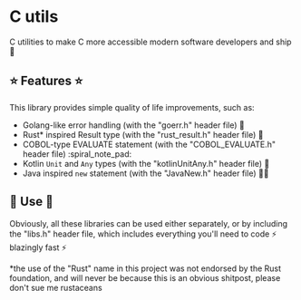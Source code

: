 # C utils 

C utilities to make C more accessible modern software developers and ship :rocket:

## :star: Features :star:

This library provides simple quality of life improvements, such as:

- Golang-like error handling (with the "goerr.h" header file) :star_struck: 
- Rust\* inspired Result type (with the "rust_result.h" header file) :crab: 
- COBOL-type EVALUATE statement (with the "COBOL_EVALUATE.h" header file) :spiral_note_pad: 
- Kotlin `Unit` and `Any` types (with the "kotlinUnitAny.h" header file) :seedling:
- Java inspired `new` statement (with the "JavaNew.h" header file) :technologist:

## :wrench: Use :wrench:

Obviously, all these libraries can be used either separately, or by including the "libs.h" header file, which includes everything you'll need to code :zap: blazingly fast :zap: 

\*the use of the "Rust" name in this project was not endorsed by the Rust foundation, and will never be because this is an obvious shitpost, please don't sue me rustaceans
